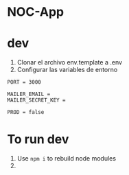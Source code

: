 # NOC-App

# dev

1. Clonar el archivo env.template a .env
2. Configurar las variables de entorno

```
PORT = 3000

MAILER_EMAIL =
MAILER_SECRET_KEY =

PROD = false
```

# To run dev

1. Use `npm i` to rebuild node modules
2.
